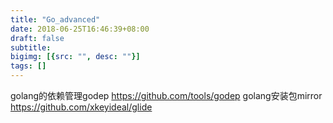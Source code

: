 ```yaml
---
title: "Go_advanced"
date: 2018-06-25T16:46:39+08:00
draft: false
subtitle:
bigimg: [{src: "", desc: ""}]
tags: []
---
```


<!--more-->

golang的依赖管理godep https://github.com/tools/godep
golang安装包mirror https://github.com/xkeyideal/glide

